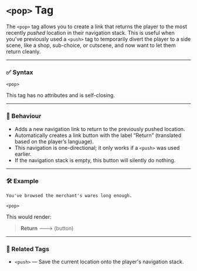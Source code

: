 
# `<pop>` Tag

The `<pop>` tag allows you to create a link that returns the player to the most recently *pushed* location in their navigation stack. This is useful when you've previously used a `<push>` tag to temporarily divert the player to a side scene, like a shop, sub-choice, or cutscene, and now want to let them return cleanly.

---

### ✅ Syntax

```plaintext
<pop>
```

This tag has no attributes and is self-closing.

---

### 📌 Behaviour

- Adds a new navigation link to return to the previously pushed location.
- Automatically creates a link button with the label “Return” (translated based on the player’s language).
- This navigation is one-directional; it only works if a `<push>` was used earlier.
- If the navigation stack is empty, this button will silently do nothing.

---

### 🛠 Example

```plaintext
You've browsed the merchant's wares long enough.

<pop>
```

This would render:

> **Return** 🡒 (button)

---

### 🔄 Related Tags

- `<push>` — Save the current location onto the player's navigation stack.
